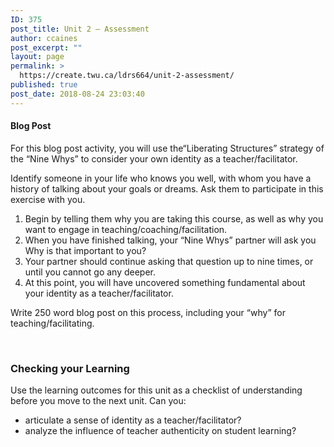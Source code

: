 ```yaml
---
ID: 375
post_title: Unit 2 – Assessment
author: ccaines
post_excerpt: ""
layout: page
permalink: >
  https://create.twu.ca/ldrs664/unit-2-assessment/
published: true
post_date: 2018-08-24 23:03:40
---
```

<h4>Blog Post</h4>
For this blog post activity, you will use the“Liberating Structures” strategy of the “Nine Whys” to consider your own identity as a teacher/facilitator.

Identify someone in your life who knows you well, with whom you have a history of talking about your goals or dreams. Ask them to participate in this exercise with you.
<ol>
 	<li>Begin by telling them why you are taking this course, as well as why you want to engage in teaching/coaching/facilitation.</li>
 	<li>When you have finished talking, your “Nine Whys” partner will ask you Why is that important to you?</li>
 	<li>Your partner should continue asking that question up to nine times, or until you cannot go any deeper.</li>
 	<li>At this point, you will have uncovered something fundamental about your identity as a teacher/facilitator.</li>
</ol>
Write 250 word blog post on this process, including your “why” for teaching/facilitating.

&nbsp;
<h3>Checking your Learning</h3>
Use the learning outcomes for this unit as a checklist of understanding before you move to the next unit. Can you:
<ul>
 	<li>articulate a sense of identity as a teacher/facilitator?</li>
 	<li>analyze the influence of teacher authenticity on student learning?</li>
</ul>